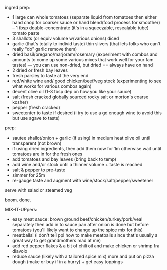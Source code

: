 ingred prep: 

- 1 large can whole tomatoes (separate liquid from tomatoes then either hand chop for coarser sauce or hand blend/food process for smoother)
– 1 tbsp double-concentrate (it's in a squeezable, resealable tube) tomato paste
- 3 shallots (or equiv volume w/various onions) diced
- garlic (that's totally to individ taste) thin slivers (that lets folks who can't really "do" garlic remove them)
- dried basil/oregano/marjoram/rosemary (experiment with combos and amounts to come up some various mixes that work well for your fam tastes) — you can use non-dried, but dried == always have on hand
- 2 dried or fresh bay leaves
- fresh parsley to taste at the very end
- red/white wine and/ good chicken/beef/veg stock (experimenting to see what works for various combos again)
- decent olive oil (1-3 tbsp dep on how you like your sauce)
- salt (fresh cracked globally sourced rocky salt or morton's coarse kosher)
- pepper (fresh cracked)
- sweetenter to taste if desired (i try to use a gd enough wine to avoid this but use agave to taste)

prep: 

- sautee shallot/onion + garlic (if using) in medium heat olive oil until transparent (not brown)
- if using dried ingredients, then add them now for 1m otherwise wait until tomatoes are in for the fresh ones
- add tomatoes and bay leaves (bring back to temp)
- add wine and/or stock until a thinner volume + taste is reached
- salt & pepper to pre-taste
- simmer for 25m
- re-gauge taste and augment with wine/stock/salt/pepper/sweetener

serve with salad or steamed veg

boom. done.

MIX-IT-UPpers:

- easy meat sauce: brown ground beef/chicken/turkey/pork/veal separately then add in to sauce pan after onion is done but before tomatoes (you'll likely want to change up the spice mix for this)
- meatballs! (i don't tell ppl how to make meatballs since that's usually a great way to get grandmothers mad at me)
- add red pepper flakes & a bit of chili oil and make chicken or shrimp fra diavolo 
- reduce sauce (likely with a tailored spice mix) more and put on pizza dough (make or buy if in a hurry) + get easy toppings